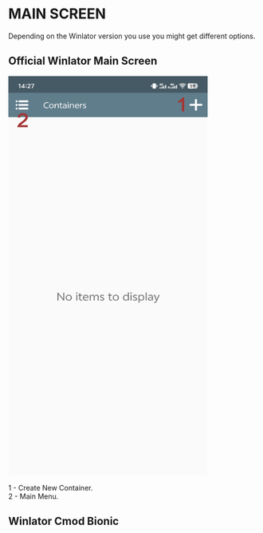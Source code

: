 # MAIN SCREEN

Depending on the Winlator version you use you might get different options.

## Official Winlator Main Screen


<img src="/docs/images/main_screen/main_screen.jpg" width="400" height="800" alt="Winlator Logo" />  

1 - Create New Container.  
2 - Main Menu.

## Winlator Cmod Bionic
